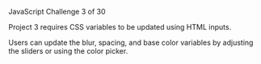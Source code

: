 JavaScript Challenge 3 of 30

Project 3 requires CSS variables to be updated using HTML inputs. 

Users can update the blur, spacing, and base color variables by adjusting the sliders or using the color picker. 
